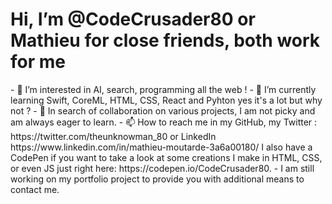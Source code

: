 <h1>Hi, <strong>I’m @CodeCrusader80 or Mathieu</strong> for close friends, both work for me</h1>
- 👀 I’m interested in AI, search, programming all the web !
- 🌱 I’m currently learning Swift, CoreML, HTML, CSS, React and Pyhton yes it's a lot but why not ?
- 💞️ In search of collaboration on various projects, I am not picky and am always eager to learn.
- 📫 How to reach me in my GitHub, my Twitter : https://twitter.com/theunknowman_80 or LinkedIn https://www.linkedin.com/in/mathieu-moutarde-3a6a00180/ I also have a CodePen if you want to take a look at some creations I make in HTML, CSS, or even JS just right here: https://codepen.io/CodeCrusader80. 
- I am still working on my portfolio project to provide you with additional means to contact me.

<!---
CodeCrusader80/CodeCrusader80 is a ✨ special ✨ repository because its `README.md` (this file) appears on your GitHub profile.
You can click the Preview link to take a look at your changes.
--->
